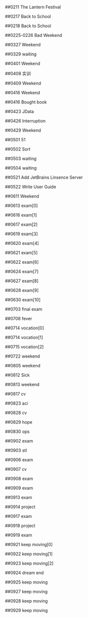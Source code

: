 ##0211 The Lantern Festival

##0217 Back to School

##0218 Back to School

##0225-0226 Bad Weekend

##0327 Weekend

##0329 waiting

##0401 Weekend

##0408 实训

##0409 Weekend

##0416 Weekend

##0416 Bought book

##0423 JData

##0426 Interruption

##0429 Weekend

##0501 51

##0502 Sort

##0503 waiting

##0504 waiting

##0521 Add JetBrains Linsence Server

##0522 Write User Guide

##0611 Weekend

##0613 exam[0]

##0616 exam[1]

##0617 exam[2]

##0619 exam[3]

##0620 exam[4]

##0621 exam[5]

##0622 exam[6]

##0624 exam[7]

##0627 exam[8]

##0628 exam[9]

##0630 exam[10]

##0703 final exam

##0708 fever

##0714 vocation[0] 

##0714 vocation[1] 

##0715 vocation[2] 

##0722 weekend

##0805 weekend

##0812 Sick

##0813 weekend

##0817 cv

##0823 aci

##0828 cv

##0829 hope

##0830 ops

##0902 exam

##0903 stl

##0906 exam

##0907 cv

##0908 exam

##0909 exam

##0913 exam

##0914 project

##0917 exam

##0918 project

##0919 exam

##0921 keep moving[0]

##0922 keep moving[1]

##0923 keep moving[2]

##0924 dream end

##0925 keep moving

##0927 keep moving

##0928 keep moving

##0929 keep moving